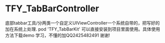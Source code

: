 # TFY_TabBarController
底部tabbar工具/分两类一个自定义UIViewController一个系统自带的，把写好的加在系统上处理.
pod 'TFY_TabBarKit' 可以直接安装到项目里面使用。具体使用方法下载demo 学习，不懂的加QQ2425482491 谢谢! 


